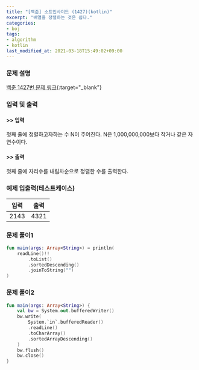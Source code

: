 ```yaml
---
title: "[백준] 소트인사이드 (1427)(kotlin)"
excerpt: "배열을 정렬하는 것은 쉽다."
categories:
- boj
tags:
- algorithm
- kotlin
last_modified_at: 2021-03-18T15:49:02+09:00
---
```



### 문제 설명
[백준 1427번 문제 링크](https://www.acmicpc.net/problem/1427#description){:target="_blank"}




### 입력 및 출력
#### >> 입력
첫째 줄에 정렬하고자하는 수 N이 주어진다. N은 1,000,000,000보다 작거나 같은 자연수이다.



#### >> 출력
첫째 줄에 자리수를 내림차순으로 정렬한 수를 출력한다.





### 예제 입출력(테스트케이스)


|입력|출력|
|-----|------|
|2143|4321|




### 문제 풀이1
```kotlin
fun main(args: Array<String>) = println(
    readLine()!!
        .toList()
        .sortedDescending()
        .joinToString("")
)
```




### 문제 풀이2
```kotlin
fun main(args: Array<String>) {
    val bw = System.out.bufferedWriter()
    bw.write(
        System.`in`.bufferedReader()
        .readLine()
        .toCharArray()
        .sortedArrayDescending()
    )
    bw.flush()
    bw.close()
}
```